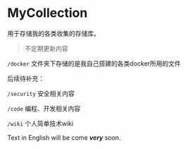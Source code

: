 # MyCollection

用于存储我的各类收集的存储库。

> 不定期更新内容

`/docker`
文件夹下存储的是我自己搭建的各类docker所用的文件

后续待补充：

`/security` 安全相关内容

`/code` 编程、开发相关内容

`/wiki` 个人简单技术wiki

Text in English will be come ***very*** soon.

